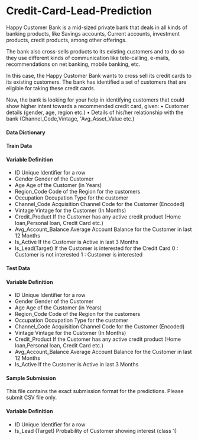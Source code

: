 # Credit-Card-Lead-Prediction

Happy Customer Bank is a mid-sized private bank that deals in all kinds of banking products, like Savings accounts, Current accounts, investment products, credit products, among other offerings.

The bank also cross-sells products to its existing customers and to do so they use different kinds of communication like tele-calling, e-mails, recommendations on net banking, mobile banking, etc. 

In this case, the Happy Customer Bank wants to cross sell its credit cards to its existing customers. The bank has identified a set of customers that are eligible for taking these credit cards.

Now, the bank is looking for your help in identifying customers that could show higher intent towards a recommended credit card, given:
•	Customer details (gender, age, region etc.)
•	Details of his/her relationship with the bank (Channel_Code,Vintage, 'Avg_Asset_Value etc.)

#### Data Dictionary
#### Train Data
#### Variable		Definition
* ID			Unique Identifier for a row
* Gender		Gender of the Customer
* Age			Age of the Customer (in Years)
* Region_Code		Code of the Region for the customers
* Occupation		Occupation Type for the customer
* Channel_Code		Acquisition Channel Code for the Customer  (Encoded)
* Vintage		Vintage for the Customer (In Months)
* Credit_Product	If the Customer has any active credit product (Home loan,Personal loan, Credit Card etc.)
* Avg_Account_Balance	Average Account Balance for the Customer in last 12 Months
* Is_Active		If the Customer is Active in last 3 Months
* Is_Lead(Target)	If the Customer is interested for the Credit Card
0 : Customer is not interested
1 : Customer is interested

#### Test Data
#### Variable		Definition
* ID			Unique Identifier for a row
* Gender		Gender of the Customer
* Age			Age of the Customer (in Years)
* Region_Code		Code of the Region for the customers
* Occupation		Occupation Type for the customer
* Channel_Code		Acquisition Channel Code for the Customer  (Encoded)
* Vintage		Vintage for the Customer (In Months)
* Credit_Product	If the Customer has any active credit product (Home loan,Personal loan, Credit Card etc.)
* Avg_Account_Balance	Average Account Balance for the Customer in last 12 Months
* Is_Active		If the Customer is Active in last 3 Months
	
#### Sample Submission

This file contains the exact submission format for the predictions. Please submit CSV file only.
#### Variable		Definition
* ID			Unique Identifier for a row
* Is_Lead		(Target) Probability of Customer showing interest (class 1)

